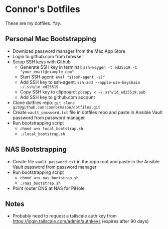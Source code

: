 # Connor's Dotfiles

These are my dotfiles. Yay.

## Personal Mac Bootstrapping

- Download password manager from the Mac App Store
- Login to github.com from browser
- Setup SSH keys with Github
  - Generate SSH key in terminal: `ssh-keygen -t ed25519 -C "your_email@example.com"`
  - Start SSH agent: `eval "$(ssh-agent -s)"`
  - Add SSH key to ssh-agent: `ssh-add --apple-use-keychain ~/.ssh/id_ed25519`
  - Copy SSH key to clipboard: `pbcopy < ~/.ssh/id_ed25519.pub`
  - Add SSH key to github.com account
- Clone dotfiles repo: `git clone git@github.com:connormason/dotfiles.git`
- Create `vault_password.txt` file in dotfiles repo and paste in Ansible Vault password from password manager
- Run bootstrapping script
  - `chmod u+x local_bootstrap.sh`
  - `./local_bootstrap.sh`

## NAS Bootstrapping

- Create file `vault_password.txt` in the repo root and paste in the Ansible Vault password from password manager
- Run bootstrapping script
  - `chmod u+x nas_bootstrap.sh`
  - `./nas_bootstrap.sh`
- Point router DNS at NAS for PiHole

## Notes
- Probably need to request a tailscale auth key from https://login.tailscale.com/admin/authkeys (expires after 90 days)
